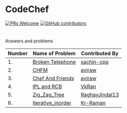 # CodeChef 
[![PRs Welcome](https://img.shields.io/badge/PRs-welcome-brightgreen.svg?style=flat-square)](http://makeapullrequest.com)
[![GitHub contributors](https://img.shields.io/github/contributors/aviraw/CodeChef.svg)](https://github.com/aviraw/CodeChef/graphs/contributors)
#
Answers and problems

| Number | Name of Problem | Contributed By |
|-|-|-|
|1.|[Broken Telephone](https://github.com/aviraw/CodeChef/blob/master/Broken%20Telephone)|[sachin-cpp](https://github.com/sachin-cpp)|
|2.|[CHFM](https://github.com/aviraw/CodeChef/blob/master/CHFM)|[aviraw](https://github.com/aviraw)|
|3.|[Chef And Friends](https://github.com/aviraw/CodeChef/blob/master/Chef%20And%20Friends)|[aviraw](https://github.com/aviraw)|
|4.|[IPL and RCB](https://github.com/VkRan/CodeChef-1/blob/master/IPL%20and%20RCB.cpp)|[VkRan](https://github.com/VkRan)
|5.|[Zig_Zag_Tree](https://github.com/aviraw/CodeChef/blob/master/Broken%20Telephone)|[RaghavJindal13](https://github.com/RaghavJindal13)|
|6.|[Iterative_inorder](https://github.com/aviraw/CodeChef/blob/master/Broken%20Telephone)|[Kr-Raman](https://github.com/Kr-Raman)|

